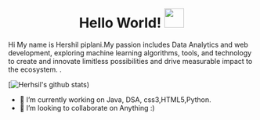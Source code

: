 



 <h1 align="center"> Hello World! <img src="https://media.giphy.com/media/13twUEuUnCrEju/giphy.gif" width="40px">
 </h1>
<p>Hi My name is Hershil piplani.My passion includes Data Analytics and web development, exploring machine learning algorithms, tools, and technology to create and innovate limitless possibilities and drive measurable impact to the ecosystem. . </p>

[![Herhsil's github stats](https://github-readme-stats.vercel.app/api?username=herkura&theme=gotham&show_icons=true))

- 🔭 I’m currently working on Java, DSA, css3,HTML5,Python.
- 👯 I’m looking to collaborate on Anything :)





